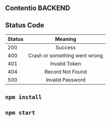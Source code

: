 Contentio BACKEND
---
## Status Code 

| Status   |  Meaning| 
|----------|:-------------:|
|  200 | Success |
|  400 | Crash or something went wrong |
|  401 |  Invalid Token |
|  404 |  Record Not Found |
|  500 |  Invalid Password |

## `npm install` 
## `npm start` 